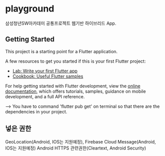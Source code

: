 # playground

삼성청년SW아카데미 공통프로젝트 웹기반 하이브리드 App.

## Getting Started

This project is a starting point for a Flutter application.

A few resources to get you started if this is your first Flutter project:

- [Lab: Write your first Flutter app](https://docs.flutter.dev/get-started/codelab)
- [Cookbook: Useful Flutter samples](https://docs.flutter.dev/cookbook)

For help getting started with Flutter development, view the
[online documentation](https://docs.flutter.dev/), which offers tutorials,
samples, guidance on mobile development, and a full API reference.

--> You have to command 'flutter pub get' on terminal so that there are the dependencies in your project.

## 넣은 권한

GeoLocation(Android, IOS는 지원예정), Firebase Cloud Message(Android, IOS는 지원예정)
Android HTTPS 관련권한(Cleartext, Android Security)
